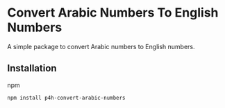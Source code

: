 # Convert Arabic Numbers To English Numbers

A simple package to convert Arabic numbers to English numbers.


## Installation

npm
<pre><code>npm install p4h-convert-arabic-numbers</code></pre>
